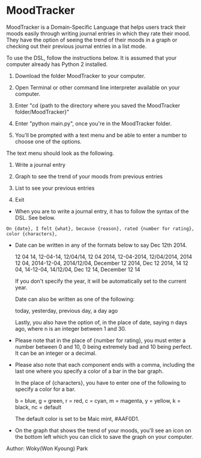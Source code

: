 # MoodTracker

MoodTracker is a Domain-Specific Language that helps users track their moods easily through writing journal entries in which they rate their mood. They have the option of seeing the trend of their moods in a graph or checking out their previous journal entries in a list mode.

To use the DSL, follow the instructions below. It is assumed that your computer already has Python 2 installed. 

1. Download the folder MoodTracker to your computer.

2. Open Terminal or other command line interpreter available on your computer. 

3. Enter "cd {path to the directory where you saved the MoodTracker folder/MoodTracker}"

4. Enter "python main.py", once you're in the MoodTracker folder.

5. You'll be prompted with a text menu and be able to enter a number to choose one of the options.

The text menu should look as the following.


1. Write a journal entry

2. Graph to see the trend of your moods from previous entries

3. List to see your previous entries

4. Exit


* When you are to write a journal entry, it has to follow the syntax of the DSL. See below.

`On {date}, I felt {what}, because {reason}, rated {number for rating}, color {characters},`

* Date can be written in any of the formats below to say Dec 12th 2014.

  12 04 14, 12-04-14, 12/04/14, 12 04 2014, 12-04-2014, 12/04/2014, 2014 12 04, 2014-12-04, 2014/12/04, December 12 2014, Dec 12 2014, 14 12 04, 14-12-04, 14/12/04, Dec 12 14, December 12 14

  If you don't specify the year, it will be automatically set to the current year.

  Date can also be written as one of the following:

  today, yesterday, previous day, a day ago
  
  Lastly, you also have the option of, in the place of date, saying n days ago, where n is an integer between 1 and 30.

* Please note that in the place of {number for rating}, you must enter a number between 0 and 10, 0 being extremely bad and 10 being perfect. It can be an integer or a decimal.

* Please also note that each component ends with a comma, including the last one where you specify a color of a bar in the bar graph.

  In the place of {characters}, you have to enter one of the following to specify a color for a bar.

  b = blue, g = green, r = red, c = cyan, m = magenta, y = yellow, k = black, nc = default

  The default color is set to be Maic mint, #AAF0D1.


* On the graph that shows the trend of your moods, you'll see an icon on the bottom left which you can click to save the graph on your computer.


Author: Woky(Won Kyoung) Park



